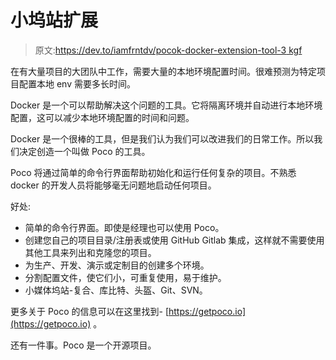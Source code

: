 # 小坞站扩展

> 原文:[https://dev.to/iamfrntdv/pocok-docker-extension-tool-3 kgf](https://dev.to/iamfrntdv/pocok---docker-extension-tool-3kgf)

在有大量项目的大团队中工作，需要大量的本地环境配置时间。很难预测为特定项目配置本地 env 需要多长时间。

Docker 是一个可以帮助解决这个问题的工具。它将隔离环境并自动进行本地环境配置，这可以减少本地环境配置的时间和问题。

Docker 是一个很棒的工具，但是我们认为我们可以改进我们的日常工作。所以我们决定创造一个叫做 Poco 的工具。

Poco 将通过简单的命令行界面帮助初始化和运行任何复杂的项目。不熟悉 docker 的开发人员将能够毫无问题地启动任何项目。

好处:

*   简单的命令行界面。即使是经理也可以使用 Poco。
*   创建您自己的项目目录/注册表或使用 GitHub Gitlab 集成，这样就不需要使用其他工具来列出和克隆您的项目。
*   为生产、开发、演示或定制目的创建多个环境。
*   分割配置文件，使它们小，可重复使用，易于维护。
*   小媒体坞站-复合、库比特、头盔、Git、SVN。

更多关于 Poco 的信息可以在这里找到- [https://getpoco.io](https://getpoco.io) 。

还有一件事。Poco 是一个开源项目。